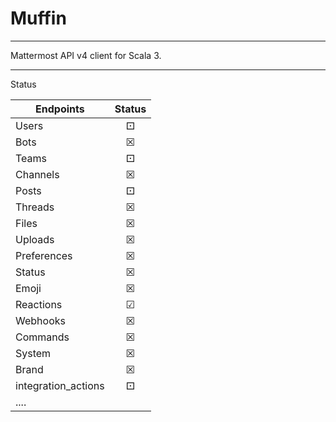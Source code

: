 


# Muffin

----

Mattermost API v4 client for Scala 3.





----
Status 

| Endpoints            | Status |
|----------------------|:------:|
| Users                |   ⚀    |        
| Bots                 |   ☒    |
| Teams                |   ⚀    |     
| Channels             |   ☒    | 
| Posts                |   ⚀    |
| Threads              |   ☒    |
| Files                |   ☒    |
| Uploads              |   ☒    |
| Preferences          |   ☒    |
| Status               |   ☒    |
| Emoji                |   ☒    |
| Reactions            |   ☑    |
| Webhooks             |   ☒    |
| Commands             |   ☒    |
| System               |   ☒    |
| Brand                |   ☒    | 
| integration_actions  |   ⚀    |
| ....                 |        |    
